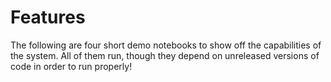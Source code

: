 # Features

The following are four short demo notebooks to show off the capabilities of the system. All of them run, though they depend on unreleased versions of code in order to run properly!
